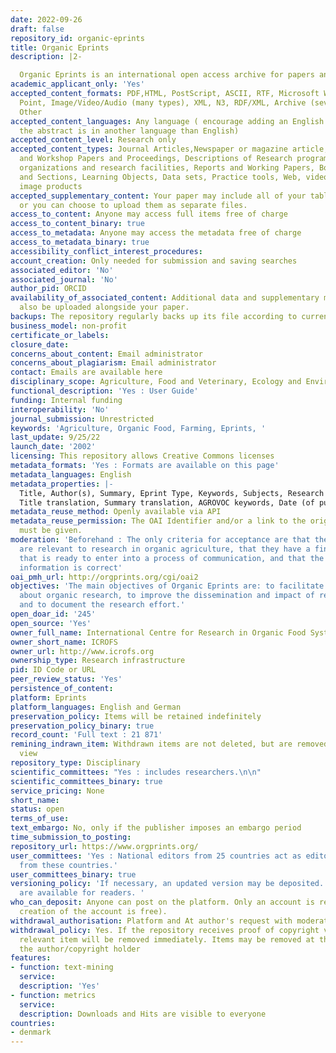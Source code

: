 ```yaml
---
date: 2022-09-26
draft: false
repository_id: organic-eprints
title: Organic Eprints
description: |2-

  Organic Eprints is an international open access archive for papers and projects related to research in organic food and farming. The archive contains full-text papers in electronic form together with bibliographic information, abstracts and other metadata.
academic_applicant_only: 'Yes'
accepted_content_formats: PDF,HTML, PostScript, ASCII, RTF, Microsoft Word/Excel/Power
  Point, Image/Video/Audio (many types), XML, N3, RDF/XML, Archive (several types),
  Other
accepted_content_languages: Any language ( encourage adding an English abstract if
  the abstract is in another language than English)
accepted_content_level: Research only
accepted_content_types: Journal Articles,Newspaper or magazine article, Conference
  and Workshop Papers and Proceedings, Descriptions of Research programmes and projects,
  organizations and research facilities, Reports and Working Papers, Books, Chapters
  and Sections, Learning Objects, Data sets, Practice tools, Web, video, audio and
  image products
accepted_supplementary_content: Your paper may include all of your tables and figures,
  or you can choose to upload them as separate files.
access_to_content: Anyone may access full items free of charge
access_to_content_binary: true
access_to_metadata: Anyone may access the metadata free of charge
access_to_metadata_binary: true
accessibility_conflict_interest_procedures:
account_creation: Only needed for submission and saving searches
associated_editor: 'No'
associated_journal: 'No'
author_pid: ORCID
availability_of_associated_content: Additional data and supplementary materials can
  also be uploaded alongside your paper.
backups: The repository regularly backs up its file according to current best practices
business_model: non-profit
certificate_or_labels:
closure_date:
concerns_about_content: Email administrator
concerns_about_plagiarism: Email administrator
contact: Emails are available here
disciplinary_scope: Agriculture, Food and Veterinary, Ecology and Environment
functional_description: 'Yes : User Guide'
funding: Internal funding
interoperability: 'No'
journal_submission: Unrestricted
keywords: 'Agriculture, Organic Food, Farming, Eprints, '
last_update: 9/25/22
launch_date: '2002'
licensing: This repository allows Creative Commons licenses
metadata_formats: 'Yes : Formats are available on this page'
metadata_languages: English
metadata_properties: |-
  Title, Author(s), Summary, Eprint Type, Keywords, Subjects, Research affiliation, Deposited By, ID Code, Deposited On, Last Modified, Document Language, Status
  Title translation, Summary translation, AGROVOC keywords, Date (of publication/submission/completion), Refereed, Title of publication, Edition, Chapter, Conference, Conference date, Conference location, Volume, Issue, Series name, Series number, Publisher, Place of publication, Institution, Department, Page range, Online at, Date accessed on, ISSN, ISBN, DOI, Media of output, Content type, Format type, Visible to (restricted access or embargo or no restrictions), Embargo expiry date, License, Horizon Europe/Horizon 2020 project, HE/H2020 GA number (openAire)
metadata_reuse_method: Openly available via API
metadata_reuse_permission: The OAI Identifier and/or a link to the original metadata
  must be given.
moderation: 'Beforehand : The only criteria for acceptance are that the documents
  are relevant to research in organic agriculture, that they have a finished form
  that is ready to enter into a process of communication, and that the required metadata
  information is correct'
oai_pmh_url: http://orgprints.org/cgi/oai2
objectives: 'The main objectives of Organic Eprints are: to facilitate the communication
  about organic research, to improve the dissemination and impact of research findings,
  and to document the research effort.'
open_doar_id: '245'
open_source: 'Yes'
owner_full_name: International Centre for Research in Organic Food Systems
owner_short_name: ICROFS
owner_url: http://www.icrofs.org
ownership_type: Research infrastructure
pid: ID Code or URL
peer_review_status: 'Yes'
persistence_of_content:
platform: Eprints
platform_languages: English and German
preservation_policy: Items will be retained indefinitely
preservation_policy_binary: true
record_count: 'Full text : 21 871'
remining_indrawn_item: Withdrawn items are not deleted, but are removed from public
  view
repository_type: Disciplinary
scientific_committees: "Yes : includes researchers.\n\n"
scientific_committees_binary: true
service_pricing: None
short_name:
status: open
terms_of_use:
text_embargo: No, only if the publisher imposes an embargo period
time_submission_to_posting:
repository_url: https://www.orgprints.org/
user_committees: 'Yes : National editors from 25 countries act as editors for entries
  from these countries.'
user_committees_binary: true
versioning_policy: 'If necessary, an updated version may be deposited. All version
  are available for readers. '
who_can_deposit: Anyone can post on the platform. Only an account is required ( The
  creation of the account is free).
withdrawal_authorisation: Platform and At author's request with moderator approval
withdrawal_policy: Yes. If the repository receives proof of copyright violation, the
  relevant item will be removed immediately. Items may be removed at the request of
  the author/copyright holder
features:
- function: text-mining
  service:
  description: 'Yes'
- function: metrics
  service:
  description: Downloads and Hits are visible to everyone
countries:
- denmark
---
```



